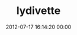 ---
title: "lydivette"
date: 2012-07-17 16:14:20 00:00
permalink: /prijeti
twitter: "stripjenga"
likes: [1042,194,632,633,634,1456,915,788,1068,431,723,708,746,1051,354,1373,310,265,562]
id: 1189
gravatar: "http://www.gravatar.com/avatar/8afd56d35bbc31e69fcb78164e6ade84"
---